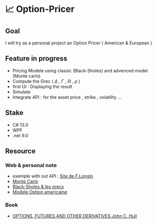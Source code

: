 # 📈 Option-Pricer

## Goal 

I will try as a personal project an Option Pricer ( American &amp; European ) 


## Feature in progress 

- Pricing Modele using classic (Black-Sholes) and advenced model (Monte carlo)
- Compute the Grec ( $\Delta$ , $\Gamma$ , $\Theta$ , $\rho$ )
- first UI : Displaying the result 
- Simulate
- Integrate API : for the asset price , strike ,  volatility ...

## Stake

- C# 13.0
- WPF
- .net 9.0


## Resource
### Web & personal note
- exemple with out API : [Site de F.Longin](https://www.longin.fr/Ressources_Outils/Pricers/Actions/Call_put_standards_dividendes_continus/options_standards_actions_calls_puts_pricer.php)
- [Monte Carlo](MonteCarlo.md)
- [Black-Sholes & les grecs](BSG.md)
- [Modele Option americaine](America.md)

### Book
  
- [OPTIONS, FUTURES,AND OTHER DERIVATIVES John C. Hull](http://lib.ysu.am/disciplines_bk/2b66030e0dd4c77b2bda437f6c1e5e66.pdf)



